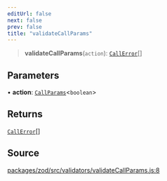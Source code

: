 ```yaml
---
editUrl: false
next: false
prev: false
title: "validateCallParams"
---
```


> **validateCallParams**(`action`): [`CallError`](/reference/errors/type-aliases/callerror/)[]

## Parameters

• **action**: [`CallParams`](/reference/actions-types/type-aliases/callparams/)\<`boolean`\>

## Returns

[`CallError`](/reference/errors/type-aliases/callerror/)[]

## Source

[packages/zod/src/validators/validateCallParams.js:8](https://github.com/evmts/tevm-monorepo/blob/main/packages/zod/src/validators/validateCallParams.js#L8)

